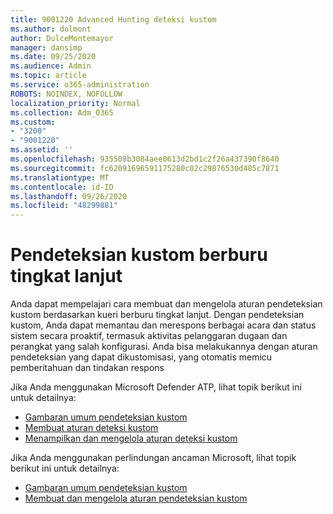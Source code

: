 ```yaml
---
title: 9001220 Advanced Hunting deteksi kustom
ms.author: dolmont
author: DulceMontemayor
manager: dansimp
ms.date: 09/25/2020
ms.audience: Admin
ms.topic: article
ms.service: o365-administration
ROBOTS: NOINDEX, NOFOLLOW
localization_priority: Normal
ms.collection: Adm_O365
ms.custom:
- "3200"
- "9001220"
ms.assetid: ''
ms.openlocfilehash: 935508b3084aee0613d2bd1c2f26a437390f8640
ms.sourcegitcommit: fc62091696591175280c02c29876530d485c7871
ms.translationtype: MT
ms.contentlocale: id-ID
ms.lasthandoff: 09/26/2020
ms.locfileid: "48299881"
---
```

# <a name="advanced-hunting-custom-detections"></a>Pendeteksian kustom berburu tingkat lanjut

Anda dapat mempelajari cara membuat dan mengelola aturan pendeteksian kustom berdasarkan kueri berburu tingkat lanjut. Dengan pendeteksian kustom, Anda dapat memantau dan merespons berbagai acara dan status sistem secara proaktif, termasuk aktivitas pelanggaran dugaan dan perangkat yang salah konfigurasi. Anda bisa melakukannya dengan aturan pendeteksian yang dapat dikustomisasi, yang otomatis memicu pemberitahuan dan tindakan respons
  
Jika Anda menggunakan Microsoft Defender ATP, lihat topik berikut ini untuk detailnya: 
- [Gambaran umum pendeteksian kustom](https://docs.microsoft.com/windows/security/threat-protection/microsoft-defender-atp/overview-custom-detections)
- [Membuat aturan deteksi kustom](https://docs.microsoft.com/windows/security/threat-protection/microsoft-defender-atp/custom-detection-rules)
- [Menampilkan dan mengelola aturan deteksi kustom](https://docs.microsoft.com/windows/security/threat-protection/microsoft-defender-atp/custom-detections-manage)

Jika Anda menggunakan perlindungan ancaman Microsoft, lihat topik berikut ini untuk detailnya: 
- [Gambaran umum pendeteksian kustom](https://docs.microsoft.com/microsoft-365/security/mtp/custom-detections-overview)
- [Membuat dan mengelola aturan pendeteksian kustom](https://docs.microsoft.com/microsoft-365/security/mtp/custom-detection-rules)
